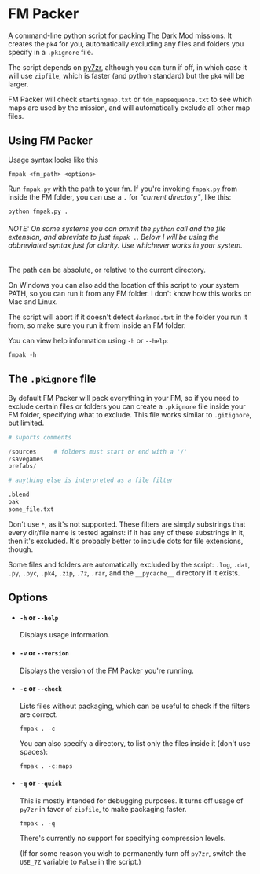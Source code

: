 # FM Packer

A command-line python script for packing The Dark Mod missions. It creates the `pk4` for you, automatically excluding any files and folders you specify in a `.pkignore` file.

The script depends on [py7zr](https://pypi.org/project/py7zr/), although you can turn if off, in which case it will use `zipfile`, which is faster (and python standard) but the `pk4` will be larger.

FM Packer will check `startingmap.txt` or `tdm_mapsequence.txt` to see which maps are used by the mission, and will automatically exclude all other map files.

## Using FM Packer
Usage syntax looks like this
```
fmpak <fm_path> <options>
```

Run `fmpak.py` with the path to your fm. If you're invoking `fmpak.py` from inside the FM folder, you can use a `.` for *"current directory"*, like this:
```
python fmpak.py .
```

###### NOTE: On some systems you can ommit the `python` call and the file extension, and abreviate to just `fmpak .`. Below I will be using the abbreviated syntax just for clarity. Use whichever works in your system.

The path can be absolute, or relative to the current directory.

On Windows you can also add the location of this script to your system PATH, so you can run it from any FM folder. I don't know how this works on Mac and Linux.

The script will abort if it doesn't detect `darkmod.txt` in the folder you run it from, so make sure you run it from inside an FM folder.

You can view help information using `-h` or `--help`:
```
fmpak -h
```

## The `.pkignore` file

By default FM Packer will pack everything in your FM, so if you need to exclude certain files or folders you can create a `.pkignore` file inside your FM folder, specifying what to exclude. This file works similar to `.gitignore`, but limited.

```py
# suports comments

/sources     # folders must start or end with a '/'
/savegames
prefabs/

# anything else is interpreted as a file filter

.blend       
bak
some_file.txt
```

Don't use `*`, as it's not supported. These filters are simply substrings that every dir/file name is tested against: if it has any of these substrings in it, then it's excluded. It's probably better to include dots for file extensions, though.

Some files and folders are automatically excluded by the script: `.log`, `.dat`, `.py`, `.pyc`, `.pk4`, `.zip`, `.7z`, `.rar`, and the `__pycache__` directory if it exists.


## Options

- #### `-h` or `--help`
	Displays usage information.

- #### `-v` or `--version`
	Displays the version of the FM Packer you're running.

- #### `-c` or `--check`
	Lists files without packaging, which can be useful to check if the filters are correct.
	```
	fmpak . -c
	```
	You can also specify a directory, to list only the files inside it (don't use spaces):
	```
	fmpak . -c:maps
	```

- #### `-q` or `--quick`
	This is mostly intended for debugging purposes. It turns off usage of `py7zr` in favor of `zipfile`, to make packaging faster.
	```
	fmpak . -q
	```
	There's currently no support for specifying compression levels.

	(If for some reason you wish to permanently turn off `py7zr`, switch the `USE_7Z` variable to `False` in the script.)
